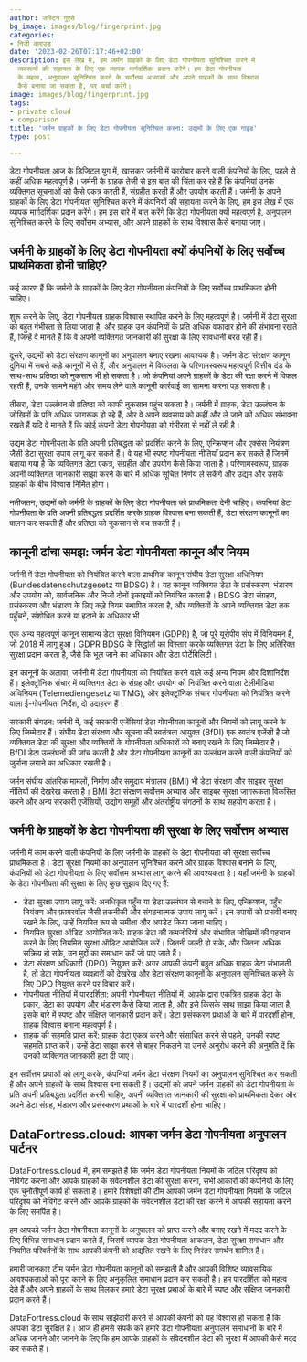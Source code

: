 ```yaml
---
author: जस्टिन गुएसे
bg_image: images/blog/fingerprint.jpg
categories:
- निजी क्लाउड
date: '2023-02-26T07:17:46+02:00'
description: इस लेख में, हम जर्मन ग्राहकों के लिए डेटा गोपनीयता सुनिश्चित करने में
  व्यवसायों की सहायता के लिए एक व्यापक मार्गदर्शिका प्रदान करेंगे। हम डेटा गोपनीयता
  के महत्व, अनुपालन सुनिश्चित करने के सर्वोत्तम अभ्यासों और अपने ग्राहकों के साथ विश्वास
  कैसे बनाया जा सकता है, पर चर्चा करेंगे।
image: images/blog/fingerprint.jpg
tags:
- private cloud
- comparison
title: 'जर्मन ग्राहकों के लिए डेटा गोपनीयता सुनिश्चित करना: उद्यमों के लिए एक गाइड'
type: post

---
```

डेटा गोपनीयता आज के डिजिटल युग में, खासकर जर्मनी में कारोबार करने वाली कंपनियों के लिए, पहले से कहीं अधिक महत्वपूर्ण है। जर्मनी के ग्राहक तेजी से इस बात की चिंता कर रहे हैं कि कंपनियां उनके व्यक्तिगत सूचनाओं को कैसे एकत्र करती हैं, संग्रहीत करती हैं और उपयोग करती हैं। जर्मनी के अपने ग्राहकों के लिए डेटा गोपनीयता सुनिश्चित करने में कंपनियों की सहायता करने के लिए, हम इस लेख में एक व्यापक मार्गदर्शिका प्रदान करेंगे। हम इस बारे में बात करेंगे कि डेटा गोपनीयता क्यों महत्वपूर्ण है, अनुपालन सुनिश्चित करने के लिए सर्वोत्तम अभ्यास, और अपने ग्राहकों के साथ विश्वास कैसे बनाया जाए।

## जर्मनी के ग्राहकों के लिए डेटा गोपनीयता क्यों कंपनियों के लिए सर्वोच्च प्राथमिकता होनी चाहिए?

कई कारण हैं कि जर्मनी के ग्राहकों के लिए डेटा गोपनीयता कंपनियों के लिए सर्वोच्च प्राथमिकता होनी चाहिए।

शुरू करने के लिए, डेटा गोपनीयता ग्राहक विश्वास स्थापित करने के लिए महत्वपूर्ण है। जर्मनी में डेटा सुरक्षा को बहुत गंभीरता से लिया जाता है, और ग्राहक उन कंपनियों के प्रति अधिक वफादार होने की संभावना रखते हैं, जिन्हें वे मानते हैं कि वे अपनी व्यक्तिगत जानकारी की सुरक्षा के लिए सावधानी बरत रही हैं।

दूसरे, उद्यमों को डेटा संरक्षण कानूनों का अनुपालन बनाए रखना आवश्यक है। जर्मन डेटा संरक्षण कानून दुनिया में सबसे कड़े कानूनों में से हैं, और अनुपालन में विफलता के परिणामस्वरूप महत्वपूर्ण वित्तीय दंड के साथ-साथ प्रतिष्ठा को नुकसान भी हो सकता है। जो कंपनियां अपने ग्राहकों के डेटा की रक्षा करने में विफल रहती हैं, उनके सामने महंगे और समय लेने वाले कानूनी कार्रवाई का सामना करना पड़ सकता है।

तीसरा, डेटा उल्लंघन से प्रतिष्ठा को काफी नुकसान पहुंच सकता है। जर्मनी में ग्राहक, डेटा उल्लंघन के जोखिमों के प्रति अधिक जागरूक हो रहे हैं, और वे अपने व्यवसाय को कहीं और ले जाने की अधिक संभावना रखते हैं यदि वे मानते हैं कि कोई कंपनी डेटा गोपनीयता को गंभीरता से नहीं ले रही है।

उद्यम डेटा गोपनीयता के प्रति अपनी प्रतिबद्धता को प्रदर्शित करने के लिए, एन्क्रिप्शन और एक्सेस नियंत्रण जैसी डेटा सुरक्षा उपाय लागू कर सकते हैं। वे यह भी स्पष्ट गोपनीयता नीतियाँ प्रदान कर सकते हैं जिनमें बताया गया है कि व्यक्तिगत डेटा एकत्र, संग्रहीत और उपयोग कैसे किया जाता है। परिणामस्वरूप, ग्राहक अपनी व्यक्तिगत जानकारी साझा करने के बारे में अधिक सूचित निर्णय ले सकेंगे और उद्यम और उसके ग्राहकों के बीच विश्वास निर्मित होगा।

नतीजतन, उद्यमों को जर्मनी के ग्राहकों के लिए डेटा गोपनीयता को प्राथमिकता देनी चाहिए। कंपनियां डेटा गोपनीयता के प्रति अपनी प्रतिबद्धता प्रदर्शित करके ग्राहक विश्वास बना सकती हैं, डेटा संरक्षण कानूनों का पालन कर सकती हैं और प्रतिष्ठा को नुकसान से बच सकती हैं।

## कानूनी ढांचा समझ: जर्मन डेटा गोपनीयता कानून और नियम

जर्मनी में डेटा गोपनीयता को नियंत्रित करने वाला प्राथमिक कानून संघीय डेटा सुरक्षा अधिनियम (Bundesdatenschutzgesetz या BDSG) है। यह कानून व्यक्तिगत डेटा के प्रसंस्करण, भंडारण और उपयोग को, सार्वजनिक और निजी दोनों इकाइयों को नियंत्रित करता है। BDSG डेटा संग्रहण, प्रसंस्करण और भंडारण के लिए कड़े नियम स्थापित करता है, और व्यक्तियों के अपने व्यक्तिगत डेटा तक पहुँचने, संशोधित करने या हटाने के अधिकार भी।

एक अन्य महत्वपूर्ण कानून सामान्य डेटा सुरक्षा विनियमन (GDPR) है, जो पूरे यूरोपीय संघ में विनियमन है, जो 2018 में लागू हुआ। GDPR BDSG के सिद्धांतों का विस्तार करके व्यक्तिगत डेटा के लिए अतिरिक्त सुरक्षा प्रदान करता है, जैसे कि भूल जाने का अधिकार और डेटा पोर्टेबिलिटी।

इन कानूनों के अलावा, जर्मनी में डेटा गोपनीयता को नियंत्रित करने वाले कई अन्य नियम और दिशानिर्देश हैं। इलेक्ट्रॉनिक संचार में व्यक्तिगत डेटा के संग्रह और उपयोग को नियंत्रित करने वाला टेलीमीडिया अधिनियम (Telemediengesetz या TMG), और इलेक्ट्रॉनिक संचार गोपनीयता को नियंत्रित करने वाला ई-गोपनीयता निर्देश, दो उदाहरण हैं।

सरकारी संगठन:
जर्मनी में, कई सरकारी एजेंसियां ​​डेटा गोपनीयता कानूनों और नियमों को लागू करने के लिए जिम्मेदार हैं। संघीय डेटा संरक्षण और सूचना की स्वतंत्रता आयुक्त (BfDI) एक स्वतंत्र एजेंसी है जो व्यक्तिगत डेटा की सुरक्षा और व्यक्तियों के गोपनीयता अधिकारों को बनाए रखने के लिए जिम्मेदार है। BfDI डेटा उल्लंघनों की जांच करती है और डेटा गोपनीयता कानूनों का उल्लंघन करने वाली कंपनियों को जुर्माना लगाने का अधिकार रखती है।

जर्मन संघीय आंतरिक मामलों, निर्माण और समुदाय मंत्रालय (BMI) भी डेटा संरक्षण और साइबर सुरक्षा नीतियों की देखरेख करता है। BMI डेटा संरक्षण सर्वोत्तम अभ्यास और साइबर सुरक्षा जागरूकता विकसित करने और अन्य सरकारी एजेंसियों, उद्योग समूहों और अंतर्राष्ट्रीय संगठनों के साथ सहयोग करता है।

## जर्मनी के ग्राहकों के डेटा गोपनीयता की सुरक्षा के लिए सर्वोत्तम अभ्यास

जर्मनी में काम करने वाली कंपनियों के लिए जर्मनी के ग्राहकों के डेटा गोपनीयता की सुरक्षा सर्वोच्च प्राथमिकता है। डेटा सुरक्षा नियमों का अनुपालन सुनिश्चित करने और ग्राहक विश्वास बनाने के लिए, कंपनियों को डेटा गोपनीयता के लिए सर्वोत्तम अभ्यास लागू करने की आवश्यकता है। यहाँ जर्मनी के ग्राहकों के डेटा गोपनीयता की सुरक्षा के लिए कुछ सुझाव दिए गए हैं:

- डेटा सुरक्षा उपाय लागू करें: अनधिकृत पहुँच या डेटा उल्लंघन से बचाने के लिए, एन्क्रिप्शन, पहुँच नियंत्रण और फ़ायरवॉल जैसी तकनीकी और संगठनात्मक उपाय लागू करें। इन उपायों को प्रभावी बनाए रखने के लिए, उन्हें नियमित रूप से समीक्षा और अपडेट किया जाना चाहिए।
- नियमित सुरक्षा ऑडिट आयोजित करें: ग्राहक डेटा की कमजोरियों और संभावित जोखिमों की पहचान करने के लिए नियमित सुरक्षा ऑडिट आयोजित करें। जितनी जल्दी हो सके, और जितना अधिक सक्रिय हो सके, उन मुद्दों का समाधान करें जो पाए जाते हैं।
- डेटा संरक्षण अधिकारी (DPO) नियुक्त करें: अगर आपकी कंपनी बहुत अधिक ग्राहक डेटा संभालती है, तो डेटा गोपनीयता व्यवहारों की देखरेख और डेटा संरक्षण कानूनों के अनुपालन सुनिश्चित करने के लिए DPO नियुक्त करने पर विचार करें।
- गोपनीयता नीतियों में पारदर्शिता: अपनी गोपनीयता नीतियों में, आपके द्वारा एकत्रित ग्राहक डेटा के प्रकार, डेटा का उपयोग और भंडारण कैसे किया जाता है, और इसे किसके साथ साझा किया जाता है, इसके बारे में स्पष्ट और संक्षिप्त जानकारी प्रदान करें। डेटा प्रसंस्करण प्रथाओं के बारे में पारदर्शी होना, ग्राहक विश्वास बनाना महत्वपूर्ण है।
- ग्राहक की सहमति प्राप्त करें: ग्राहक डेटा एकत्र करने और संसाधित करने से पहले, उनकी स्पष्ट सहमति प्राप्त करें। उन्हें डेटा साझा करने से बाहर निकलने या उनसे अनुरोध करने की अनुमति दें कि उनकी व्यक्तिगत जानकारी हटा दी जाए।

इन सर्वोत्तम प्रथाओं को लागू करके, कंपनियां जर्मन डेटा संरक्षण नियमों का अनुपालन सुनिश्चित कर सकती हैं और अपने ग्राहकों के साथ विश्वास बना सकती हैं। उद्यमों को अपने जर्मन ग्राहकों को डेटा गोपनीयता के प्रति अपनी प्रतिबद्धता प्रदर्शित करनी चाहिए, अपनी व्यक्तिगत जानकारी की सुरक्षा को प्राथमिकता देकर और अपने डेटा संग्रह, भंडारण और प्रसंस्करण प्रथाओं के बारे में पारदर्शी होना चाहिए।

## DataFortress.cloud: आपका जर्मन डेटा गोपनीयता अनुपालन पार्टनर

DataFortress.cloud में, हम समझते हैं कि जर्मन डेटा गोपनीयता नियमों के जटिल परिदृश्य को नेविगेट करना और आपके ग्राहकों के संवेदनशील डेटा की सुरक्षा करना, सभी आकारों की कंपनियों के लिए एक चुनौतीपूर्ण कार्य हो सकता है। हमारे विशेषज्ञों की टीम आपको जर्मन डेटा गोपनीयता नियमों के जटिल परिदृश्य को नेविगेट करने और आपके ग्राहकों के संवेदनशील डेटा की रक्षा करने में आपकी सहायता करने के लिए समर्पित है।

हम आपको जर्मन डेटा गोपनीयता कानूनों के अनुपालन को प्राप्त करने और बनाए रखने में मदद करने के लिए विभिन्न समाधान प्रदान करते हैं, जिसमें व्यापक डेटा गोपनीयता आकलन, डेटा सुरक्षा समाधान और नियमित परिवर्तनों के साथ आपकी कंपनी को अद्यतित रखने के लिए निरंतर समर्थन शामिल है।

हमारी जानकार टीम जर्मन डेटा गोपनीयता कानूनों को समझती है और आपकी विशिष्ट व्यावसायिक आवश्यकताओं को पूरा करने के लिए अनुकूलित समाधान प्रदान कर सकती है। हम पारदर्शिता को महत्व देते हैं और अपने ग्राहकों के साथ मिलकर हमारे डेटा सुरक्षा प्रथाओं के बारे में स्पष्ट और संक्षिप्त जानकारी प्रदान करते हैं।

DataFortress.cloud के साथ साझेदारी करने से आपकी कंपनी को यह विश्वास हो सकता है कि आपका डेटा सुरक्षित है। आज ही हमसे संपर्क करें हमारे डेटा गोपनीयता अनुपालन समाधानों के बारे में अधिक जानने और जानने के लिए कि हम आपके ग्राहकों के संवेदनशील डेटा की सुरक्षा में आपकी कैसे मदद कर सकते हैं।
